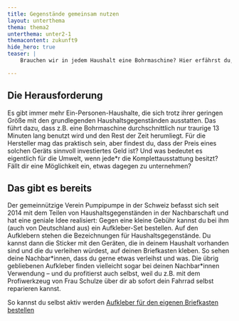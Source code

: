 ```yaml
---
title: Gegenstände gemeinsam nutzen
layout: unterthema
thema: thema2
unterthema: unter2-1
themacontent: zukunft9
hide_hero: true
teaser: |
    Brauchen wir in jedem Haushalt eine Bohrmaschine? Hier erfährst du, wie wir Gegenstände teilen können.

---
```


## Die Herausforderung
Es gibt immer mehr Ein-Personen-Haushalte, die sich trotz ihrer geringen Größe mit den grundlegenden Haushaltsgegenständen ausstatten. Das führt dazu, dass z.B. eine Bohrmaschine durchschnittlich nur traurige 13 Minuten lang benutzt wird und den Rest der Zeit herumliegt. Für die Hersteller mag das praktisch sein, aber findest du, dass der Preis eines solchen Geräts sinnvoll investiertes Geld ist? Und was bedeutet es eigentlich für die Umwelt, wenn jede\*r die Komplettausstattung besitzt? Fällt dir eine Möglichkeit ein, etwas dagegen zu unternehmen?

## Das gibt es bereits
Der gemeinnützige Verein Pumpipumpe in der Schweiz befasst sich seit 2014 mit dem Teilen von Haushaltsgegenständen in der Nachbarschaft und hat eine geniale Idee realisiert: Gegen eine kleine Gebühr kannst du bei ihm (auch von Deutschland aus) ein Aufkleber-Set bestellen. Auf den Aufklebern stehen die Bezeichnungen für Haushaltsgegenstände. Du kannst dann die Sticker mit den Geräten, die in deinem Haushalt vorhanden sind und die du verleihen würdest, auf deinen Briefkasten kleben. So sehen deine Nachbar\*innen, dass du gerne etwas verleihst und was. Die übrig gebliebenen Aufkleber finden vielleicht sogar bei deinen Nachbar\*innen Verwendung – und du profitierst auch selbst, weil du z.B. mit dem Profiwerkzeug von Frau Schulze über dir ab sofort dein Fahrrad selbst reparieren kannst.

<p class="link-list">
    <span class="link-list-headline">So kannst du selbst aktiv werden</span>
        <a class="external-link" href="https://www.pumpipumpe.ch/" target="_blank">Aufkleber für den eigenen Briefkasten bestellen</a>
</p>